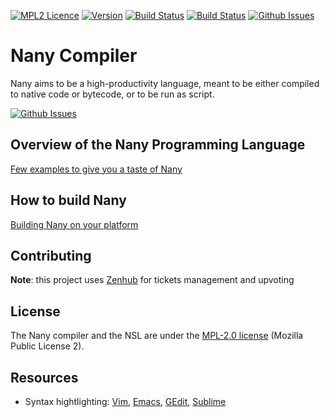 <a href="https://www.mozilla.org/en-US/MPL/2.0/">![MPL2 Licence](http://img.shields.io/badge/license-MPL2-blue.svg?style=flat-square)</a>
<a href="https://github.com/nany-lang/nany/releases">![Version](https://badge.fury.io/gh/nany-lang%2Fnany.svg?style=flat-square)</a>
<a href="https://travis-ci.org/nany-lang/nany">![Build Status](https://img.shields.io/travis/nany-lang/nany/master.svg?label=linux/osx&style=flat-square)</a>
<a href="https://ci.appveyor.com/project/milipili/nany">![Build Status](https://img.shields.io/appveyor/ci/milipili/nany/master.svg?label=windows&style=flat-square)</a>
<a href="https://github.com/nany-lang/nany/issues">![Github Issues](https://img.shields.io/github/issues/nany-lang/nany.svg?style=flat-square)</a>




# Nany Compiler

Nany aims to be a high-productivity language, meant to be either compiled
to native code or bytecode, or to be run as script.

<a href="https://gitter.im/nany-lang/nany" target="_blank">![Github Issues](https://img.shields.io/gitter/room/nany-lang/nany.svg)</a>




## Overview of the Nany Programming Language

[Few examples to give you a taste of Nany](examples/)



## How to build Nany

[Building Nany on your platform](src/readme.md)



## Contributing

**Note**: this project uses [Zenhub](https://www.zenhub.io/) for tickets
management and upvoting




## License

The Nany compiler and the NSL are under the [MPL-2.0 license](http://nany.io/en/license/)
(Mozilla Public License 2).



## Resources

 * Syntax hightlighting: [Vim](//github.com/nany-lang/nany-syntax-vim),
   [Emacs](//github.com/nany-lang/nany-syntax-emacs),
   [GEdit](//github.com/nany-lang/nany-syntax-gedit),
   [Sublime](//github.com/nany-lang/nany-syntax-sublime)
